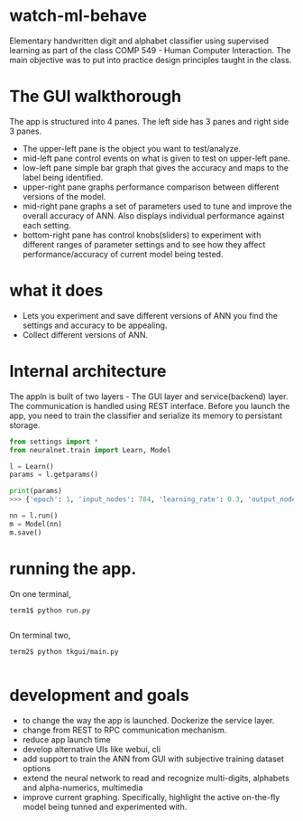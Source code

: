 # watch-ml-behave
Elementary handwritten digit and alphabet classifier using supervised learning as part of the class COMP 549 - Human Computer Interaction. The main objective was to put into practice design principles taught in the class.

# The GUI walkthorough
The app is structured into 4 panes. The left side has 3 panes and right side 3 panes.
* The upper-left pane is the object you want to test/analyze.
* mid-left pane control events on what is given to test on upper-left pane.
* low-left pane simple bar graph that gives the accuracy and maps to the label being identified.
* upper-right pane graphs performance comparison between different versions of the model.
* mid-right pane graphs a set of parameters used to tune and improve the overall accuracy of ANN. Also displays individual performance against each setting.
* bottom-right pane has control knobs(sliders) to experiment with different ranges of parameter settings and to see how they affect performance/accuracy of current model being tested.

# what it does
* Lets you experiment and save different versions of ANN you find the settings and accuracy to be appealing.
* Collect different versions of ANN.

# Internal architecture
The appln is built of two layers - The GUI layer and service(backend) layer. The communication is handled using REST interface.
Before you launch the app, you need to train the classifier and serialize its memory to persistant storage.

```python
from settings import *
from neuralnet.train import Learn, Model

l = Learn()
params = l.getparams()

print(params) 
>>> {'epoch': 1, 'input_nodes': 784, 'learning_rate': 0.3, 'output_nodes': 10, 'hidden_nodes': 100}

nn = l.run()
m = Model(nn)
m.save()
```

# running the app.
On one terminal, 
```console
term1$ python run.py


```
On terminal two,
```console
term2$ python tkgui/main.py


```

# development and goals
* to change the way the app is launched. Dockerize the service layer.
* change from REST to RPC communication mechanism.
* reduce app launch time
* develop alternative UIs like webui, cli
* add support to train the ANN from GUI with subjective training dataset options
* extend the neural network to read and recognize multi-digits, alphabets and alpha-numerics, multimedia
* improve current graphing. Specifically, highlight the active on-the-fly model being tunned and experimented with.
